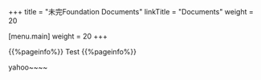 +++
title = "未完Foundation Documents"
linkTitle = "Documents"
weight = 20

[menu.main]
weight = 20
+++

{{%pageinfo%}}
Test
{{%pageinfo%}}

yahoo~~~~
